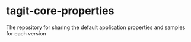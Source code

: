# tagit-core-properties
The repository for sharing the default application properties and samples for each version
